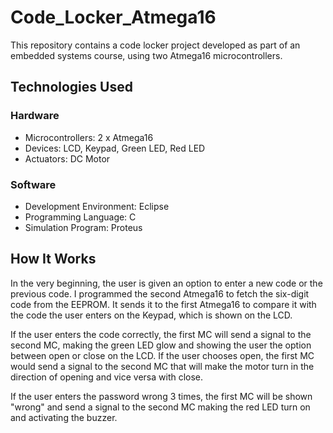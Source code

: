 # Code_Locker_Atmega16

This repository contains a code locker project developed as part of an embedded systems course, using two Atmega16 microcontrollers.

## Technologies Used
### Hardware
- Microcontrollers: 2 x Atmega16
- Devices: LCD, Keypad, Green LED, Red LED
- Actuators: DC Motor

### Software
- Development Environment: Eclipse
- Programming Language: C
- Simulation Program: Proteus

## How It Works
  In the very beginning, the user is given an option to enter a new code or the previous code. I programmed the second Atmega16 to fetch the six-digit code from the EEPROM. It sends it to the first Atmega16 to compare it with the code the user enters on the Keypad, which is shown on the LCD. 

  If the user enters the code correctly, the first MC will send a signal to the second MC, making the green LED glow and showing the user the option between open or close on the LCD. If the user chooses open, the first MC would send a signal to the second MC that will make the motor turn in the direction of opening and vice versa with close.

  If the user enters the password wrong 3 times, the first MC will be shown "wrong" and send a signal to the second MC making the red LED turn on and activating the buzzer.
